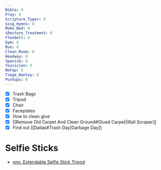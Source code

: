 ```yaml
---
Bible: 0
Pray: 0
Scripture_Typer: 0
Sing_Hymns: 0
Make_Bed: 0
iRestore_Treatment: 0
Flexbelt: 0
Gym: 0
Run: 0
Clean_Room: 0
Headway: 0
Spanish: 0
Yousicion: 0
NoFap: 0
Tiege_Hanley: 0
Pushups: 0
---
```


- [x] Trash Bags
- [x] Tripod
- [x] Chair
- [x] Faceplates
- [x] How to clean glue
- [x] [[Remove Old Carpet And Clean Ground#Glued Carpet|Wall Scraper]]
- [x] Find out [[Dallas#Trash Day|Garbage Day]]

# Selfie Sticks

- [onn. Extendable Selfie Stick Tripod](https://www.walmart.com/ip/onn-Extendable-Selfie-Stick-Tripod/908887079?fulfillmentIntent=In-store&athbdg=L1600&from=/search)